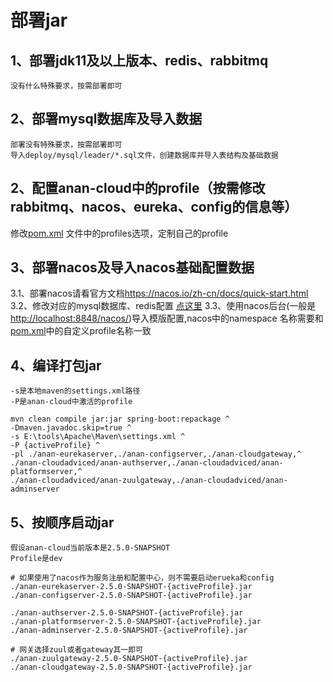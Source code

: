 # 部署jar
## 1、部署jdk11及以上版本、redis、rabbitmq
    没有什么特殊要求，按需部署即可
## 2、部署mysql数据库及导入数据
    部署没有特殊要求，按需部署即可
    导入deploy/mysql/leader/*.sql文件，创建数据库并导入表结构及基础数据
## 2、配置anan-cloud中的profile（按需修改rabbitmq、nacos、eureka、config的信息等）
修改[pom.xml](../../pom.xml) 文件中的profiles选项，定制自己的profile

## 3、部署nacos及导入nacos基础配置数据
3.1、部署nacos请看官方文档<https://nacos.io/zh-cn/docs/quick-start.html>
3.2、修改对应的mysql数据库、redis配置 [点这里](../anan-config) 
3.3、使用nacos后台(一般是<http://localhost:8848/nacos/>)导入模版配置,nacos中的namespace
     名称需要和[pom.xml](../../pom.xml)中的自定义profile名称一致
## 4、编译打包jar
    -s是本地maven的settings.xml路径
    -P是anan-cloud中激活的profile
```shell script
mvn clean compile jar:jar spring-boot:repackage ^
-Dmaven.javadoc.skip=true ^
-s E:\tools\Apache\Maven\settings.xml ^
-P {activeProfile} ^
-pl ./anan-eurekaserver,./anan-configserver,./anan-cloudgateway,^
./anan-cloudadviced/anan-authserver,./anan-cloudadviced/anan-platformserver,^
./anan-cloudadviced/anan-zuulgateway,./anan-cloudadviced/anan-adminserver
```

## 5、按顺序启动jar
    假设anan-cloud当前版本是2.5.0-SNAPSHOT
    Profile是dev
```shell script
# 如果使用了nacos作为服务注册和配置中心，则不需要启动erueka和config
./anan-eurekaserver-2.5.0-SNAPSHOT-{activeProfile}.jar
./anan-configserver-2.5.0-SNAPSHOT-{activeProfile}.jar

./anan-authserver-2.5.0-SNAPSHOT-{activeProfile}.jar
./anan-platformserver-2.5.0-SNAPSHOT-{activeProfile}.jar
./anan-adminserver-2.5.0-SNAPSHOT-{activeProfile}.jar

# 网关选择zuul或者gateway其一即可
./anan-zuulgateway-2.5.0-SNAPSHOT-{activeProfile}.jar
./anan-cloudgateway-2.5.0-SNAPSHOT-{activeProfile}.jar

```
